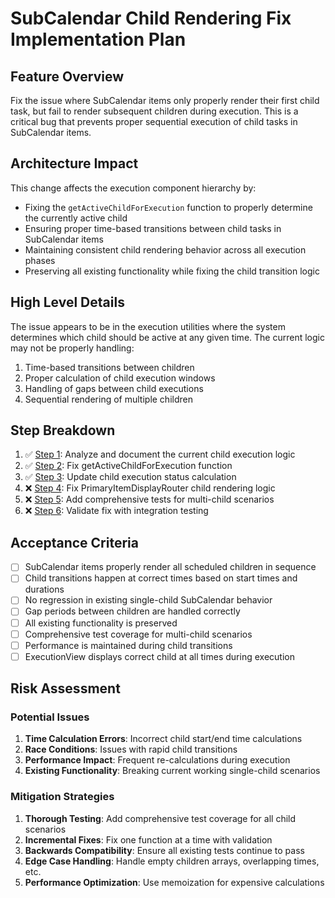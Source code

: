 # SubCalendar Child Rendering Fix Implementation Plan

## Feature Overview
Fix the issue where SubCalendar items only properly render their first child task, but fail to render subsequent children during execution. This is a critical bug that prevents proper sequential execution of child tasks in SubCalendar items.

## Architecture Impact
This change affects the execution component hierarchy by:
- Fixing the `getActiveChildForExecution` function to properly determine the currently active child
- Ensuring proper time-based transitions between child tasks in SubCalendar items
- Maintaining consistent child rendering behavior across all execution phases
- Preserving all existing functionality while fixing the child transition logic

## High Level Details
The issue appears to be in the execution utilities where the system determines which child should be active at any given time. The current logic may not be properly handling:
1. Time-based transitions between children
2. Proper calculation of child execution windows
3. Handling of gaps between child executions
4. Sequential rendering of multiple children

## Step Breakdown
1. ✅ [Step 1](./subcalendar_child_rendering_fix_step1.md): Analyze and document the current child execution logic
2. ✅ [Step 2](./subcalendar_child_rendering_fix_step2.md): Fix getActiveChildForExecution function
3. ✅ [Step 3](./subcalendar_child_rendering_fix_step3.md): Update child execution status calculation
4. ❌ [Step 4](./subcalendar_child_rendering_fix_step4.md): Fix PrimaryItemDisplayRouter child rendering logic
5. ❌ [Step 5](./subcalendar_child_rendering_fix_step5.md): Add comprehensive tests for multi-child scenarios
6. ❌ [Step 6](./subcalendar_child_rendering_fix_step6.md): Validate fix with integration testing

## Acceptance Criteria
- [ ] SubCalendar items properly render all scheduled children in sequence
- [ ] Child transitions happen at correct times based on start times and durations
- [ ] No regression in existing single-child SubCalendar behavior
- [ ] Gap periods between children are handled correctly
- [ ] All existing functionality is preserved
- [ ] Comprehensive test coverage for multi-child scenarios
- [ ] Performance is maintained during child transitions
- [ ] ExecutionView displays correct child at all times during execution

## Risk Assessment

### Potential Issues
1. **Time Calculation Errors**: Incorrect child start/end time calculations
2. **Race Conditions**: Issues with rapid child transitions
3. **Performance Impact**: Frequent re-calculations during execution
4. **Existing Functionality**: Breaking current working single-child scenarios

### Mitigation Strategies
1. **Thorough Testing**: Add comprehensive test coverage for all child scenarios
2. **Incremental Fixes**: Fix one function at a time with validation
3. **Backwards Compatibility**: Ensure all existing tests continue to pass
4. **Edge Case Handling**: Handle empty children arrays, overlapping times, etc.
5. **Performance Optimization**: Use memoization for expensive calculations
